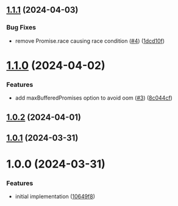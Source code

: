 ## [1.1.1](https://github.com/redabacha/parallelize-generator-promises/compare/v1.1.0...v1.1.1) (2024-04-03)


### Bug Fixes

* remove Promise.race causing race condition ([#4](https://github.com/redabacha/parallelize-generator-promises/issues/4)) ([1dcd10f](https://github.com/redabacha/parallelize-generator-promises/commit/1dcd10f740d8647b6b59f06bd68690e87a859a60))

# [1.1.0](https://github.com/redabacha/parallelize-generator-promises/compare/v1.0.2...v1.1.0) (2024-04-02)


### Features

* add maxBufferedPromises option to avoid oom ([#3](https://github.com/redabacha/parallelize-generator-promises/issues/3)) ([8c044cf](https://github.com/redabacha/parallelize-generator-promises/commit/8c044cf1968902c1dbc746077a43ac929ed62fab))

## [1.0.2](https://github.com/redabacha/parallelize-generator-promises/compare/v1.0.1...v1.0.2) (2024-04-01)

## [1.0.1](https://github.com/redabacha/parallelize-generator-promises/compare/v1.0.0...v1.0.1) (2024-03-31)

# 1.0.0 (2024-03-31)


### Features

* initial implementation ([10649f8](https://github.com/redabacha/parallelize-generator-promises/commit/10649f86d7a6748e0b7ff427e8a246badb6de8e1))
